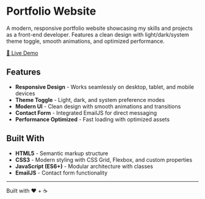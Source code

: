 # Portfolio Website

A modern, responsive portfolio website showcasing my skills and projects as a front-end developer. Features a clean design with light/dark/system theme toggle, smooth animations, and optimized performance.

[🌟 Live Demo](https://msun0320.github.io/portfolio-website)

## Features

- **Responsive Design** - Works seamlessly on desktop, tablet, and mobile devices
- **Theme Toggle** - Light, dark, and system preference modes
- **Modern UI** - Clean design with smooth animations and transitions
- **Contact Form** - Integrated EmailJS for direct messaging
- **Performance Optimized** - Fast loading with optimized assets

## Built With

- **HTML5** - Semantic markup structure
- **CSS3** - Modern styling with CSS Grid, Flexbox, and custom properties
- **JavaScript (ES6+)** - Modular architecture with classes
- **EmailJS** - Contact form functionality

---

Built with ❤️ + ☕
